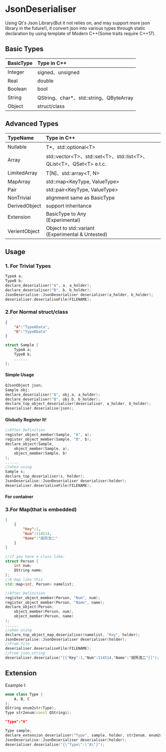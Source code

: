 # JsonDeserialiser

Using Qt's Json Library(But it not relies on, and may support more json library in the future!), it convert json into various types through static declaration by using template of Modern C++(Some traits require C++17).

## Basic Types

|BasicType|Type in C++|
|:-|:-|
|Integer|signed、unsigned|
|Real|double|
|Boolean|bool|
|String|QString、char*、std::string、QByteArray|
|Object|struct/class|

## Advanced Types

|TypeName|Type in C++|
|:-|:-|
|Nullable|T*、std::optional\<T>|
|Array|std::vector\<T>、std::set\<T>、std::list\<T>、QList\<T>、QSet\<T> e.t.c.|
|LimitedArray|T[N]、std::array\<T, N>|
|MapArray|std::map\<KeyType, ValueType>|
|Pair|std::pair\<KeyType, ValueType>|
|NonTrivial|alignment same as BasicType|
|DerivedObject|support inheritance|
|Extension|BasicType to Any<br>(Experimental)|
|VerientObject|Object to std::variant<br>(Experimental & Untested)|

## Usage

### 1. For Trivial Types

```c++
TypeA a;
TypeB b;
declare_deserialiser("A", a, a_holder);
declare_deserialiser("B", b, b_holder);
JsonDeserialise::JsonDeserialiser deserialiser(a_holder, b_holder);
deserialiser.deserialiseFile(FILENAME);
```

### 2.For Normal struct/class

```json
{
    "A":"TypeAData",
    "B":"TypeBData"
}
```

```c++
struct Sample {
    TypeA a;
    TypeB b;
    ......
};
```

#### Simple Usage

```c++
QJsonObject json;
Sample obj;
declare_deserialiser("A", obj.a, a_holder);
declare_deserialiser("B", obj.b, b_holder);
declare_top_object_deserialiser(deserialiser, a_holder, b_holder);
deserialiser.deserialise(json);
```

#### Globally Register It!

```c++
//After Definition
register_object_member(Sample, "A", a);
register_object_member(Sample, "B", b);
declare_object(Sample,
    object_member(Sample, a),
    object_member(Sample, b)
);
......
//when using
Sample s;
declare_top_deserialiser(s, holder);
JsonDeserialise::JsonDeserialiser deserialiser(holder);
deserialiser.deserialiseFile(FILENAME);
```

#### For container

### 3.For Map(that is embedded)

```json
[
    {
        "Key":1,
        "Num":114514,
        "Name":"田所浩二"
    }
]
```

```c++
//if you have a class like:
struct Person {
    int num;
    QString name;
};
//A map like this
std::map<int, Person> namelist;
```

```c++
//After Definition
register_object_member(Person, "Num", num);
register_object_member(Person, "Name", name);
declare_object(Person,
    object_member(Person, num),
    object_member(Person, name)
);
......
//when using
declare_top_object_map_deserialiser(namelist, "Key", holder);
JsonDeserialise::JsonDeserialiser deserialiser(holder);
//From file
deserialiser.deserialiseFile(FILENAME);
//From json_string
deserialiser.deserialise("[{"Key":1,"Num":114514,"Name":"田所浩二"}]");
```

## Extension

Example I:

```c++
enum class Type {
    A, B, C
};
QString enum2str(Type);
Type str2enum(const QString&);
```

```json
"Type":"A"
```

```c++
Type sample;
declare_extension_deserialiser("Type", sample, holder, str2enum, enum2str);
JsonDeserialise::JsonDeserialiser deserialiser(holder);
deserialiser.deserialise("{\"Type\":\"A\"}");
```
